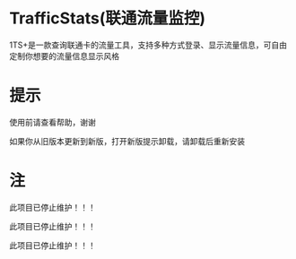 # TrafficStats(联通流量监控)

1TS+是一款查询联通卡的流量工具，支持多种方式登录、显示流量信息，可自由定制你想要的流量信息显示风格

# 提示

使用前请查看帮助，谢谢

如果你从旧版本更新到新版，打开新版提示卸载，请卸载后重新安装

# 注

此项目已停止维护！！！

此项目已停止维护！！！

此项目已停止维护！！！
